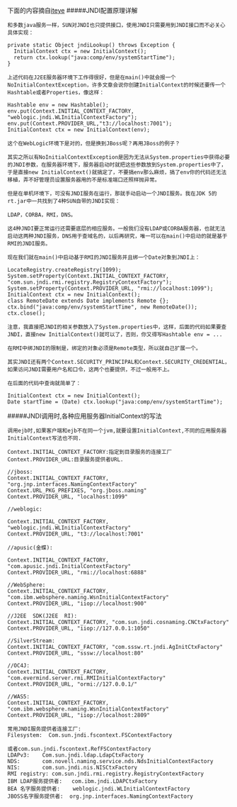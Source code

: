 
下面的内容摘自[iteye](http://scoffor.iteye.com/blog/714143)
#####JNDI配置原理详解


	和多数java服务一样，SUN对JNDI也只提供接口，使用JNDI只需要用到JNDI接口而不必关心具体实现：

	private static Object jndiLookup() throws Exception {
	  InitialContext ctx = new InitialContext();
	  return ctx.lookup("java:comp/env/systemStartTime");
	}

	上述代码在J2EE服务器环境下工作得很好，但是在main()中就会报一个NoInitialContextException，许多文章会说你创建InitialContext的时候还要传一个Hashtable或者Properties，像这样：
	
	Hashtable env = new Hashtable();
	env.put(Context.INITIAL_CONTEXT_FACTORY, "weblogic.jndi.WLInitialContextFactory");
	env.put(Context.PROVIDER_URL,"t3://localhost:7001");
	InitialContext ctx = new InitialContext(env);
	
	这个在WebLogic环境下是对的，但是换到JBoss呢？再用JBoss的例子？
	
	其实之所以有NoInitialContextException是因为无法从System.properties中获得必要的JNDI参数，在服务器环境下，服务器启动时就把这些参数放到System.properties中了，于是直接new InitialContext()就搞定了，不要搞env那么麻烦，搞了env你的代码还无法移植，弄不好管理员设置服务器用的不是标准端口还照样抛异常。
	
	但是在单机环境下，可没有JNDI服务在运行，那就手动启动一个JNDI服务。我在JDK 5的rt.jar中一共找到了4种SUN自带的JNDI实现：
	
	LDAP，CORBA，RMI，DNS。
	
	这4种JNDI要正常运行还需要底层的相应服务。一般我们没有LDAP或CORBA服务器，也就无法启动这两种JNDI服务，DNS用于查域名的，以后再研究，唯一可以在main()中启动的就是基于RMI的JNDI服务。
	
	现在我们就在main()中启动基于RMI的JNDI服务并且绑一个Date对象到JNDI上：
	
	LocateRegistry.createRegistry(1099);
	System.setProperty(Context.INITIAL_CONTEXT_FACTORY, "com.sun.jndi.rmi.registry.RegistryContextFactory");
	System.setProperty(Context.PROVIDER_URL, "rmi://localhost:1099");
	InitialContext ctx = new InitialContext();
	class RemoteDate extends Date implements Remote {};
	ctx.bind("java:comp/env/systemStartTime", new RemoteDate());
	ctx.close();
	
	注意，我直接把JNDI的相关参数放入了System.properties中，这样，后面的代码如果要查JNDI，直接new InitialContext()就可以了，否则，你又得写Hashtable env = ...
	
	在RMI中绑JNDI的限制是，绑定的对象必须是Remote类型，所以就自己扩展一个。
	
	其实JNDI还有两个Context.SECURITY_PRINCIPAL和Context.SECURITY_CREDENTIAL，如果访问JNDI需要用户名和口令，这两个也要提供，不过一般用不上。
	
	在后面的代码中查询就简单了：
	
	InitialContext ctx = new InitialContext();
	Date startTime = (Date) ctx.lookup("java:comp/env/systemStartTime");

#####JNDI调用时,各种应用服务器InitialContext的写法

	调用ejb时,如果客户端和ejb不在同一个jvm,就要设置InitialContext,不同的应用服务器InitialContext写法也不同.
	
	Context.INITIAL_CONTEXT_FACTORY:指定到目录服务的连接工厂
	Context.PROVIDER_URL:目录服务提供者URL.
	
	//jboss:
	Context.INITIAL_CONTEXT_FACTORY, "org.jnp.interfaces.NamingContextFactory"
	Context.URL_PKG_PREFIXES, "org.jboss.naming"
	Context.PROVIDER_URL, "localhost:1099"
	
	//weblogic:
	
	Context.INITIAL_CONTEXT_FACTORY, "weblogic.jndi.WLInitialContextFactory"
	Context.PROVIDER_URL, "t3://localhost:7001"
	
	//apusic(金蝶):
	
	Context.INITIAL_CONTEXT_FACTORY, "com.apusic.jndi.InitialContextFactory"
	Context.PROVIDER_URL, "rmi://localhost:6888"
	
	//WebSphere:
	Context.INITIAL_CONTEXT_FACTORY, "com.ibm.websphere.naming.WsnInitialContextFactory"
	Context.PROVIDER_URL, "iiop://localhost:900"
	
	//J2EE  SDK(J2EE  RI):
	Context.INITIAL_CONTEXT_FACTORY, "com.sun.jndi.cosnaming.CNCtxFactory"
	Context.PROVIDER_URL, "iiop://127.0.0.1:1050"
	
	//SilverStream:
	Context.INITIAL_CONTEXT_FACTORY, "com.sssw.rt.jndi.AgInitCtxFactory"
	Context.PROVIDER_URL, "sssw://localhost:80"
	
	//OC4J:
	Context.INITIAL_CONTEXT_FACTORY, "com.evermind.server.rmi.RMIInitialContextFactory"
	Context.PROVIDER_URL, "ormi://127.0.0.1/"
	 
	//WAS5:
	Context.INITIAL_CONTEXT_FACTORY, "com.ibm.websphere.naming.WsnInitialContextFactory"
	Context.PROVIDER_URL, "iiop://localhost:2809"
	
	常用JNDI服务提供者连接工厂:
	Filesystem:  Com.sun.jndi.fscontext.FSContextFactory
	
	或者com.sun.jndi.fscontext.RefFSContextFactory
	LDAPv3:    Com.sun.jndi.ldap.LdapCtxFactory
	NDS:       com.novell.naming.service.nds.NdsInitialContextFactory
	NIS:       com.sun.jndi.nis.NISCtxFactory
	RMI registry: com.sun.jndi.rmi.registry.RegistryContextFactory
	IBM LDAP服务提供者:   com.ibm.jndi.LDAPCtxFactory
	BEA 名字服务提供者:    weblogic.jndi.WLInitialContextFactory
	JBOSS名字服务提供者:  org.jnp.interfaces.NamingContextFactory
